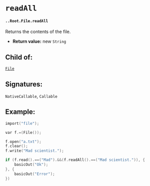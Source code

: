 # `readAll`

#### `..Root.File.readAll`

Returns the contents of the file.

* **Return value:** new `String`

## Child of:

[`File`](docs..Root.File.md)

## Signatures:

`NativeCallable`, `Callable`

## Example:

```c
import("file");

var f.=(File());

f.open("a.txt");
f.clear();
f.write("Mad scientist.");

if (f.read().==("Mad").&&(f.readAll().==("Mad scientist.")), {
    basicOut("Ok");
}, {
    basicOut("Error");
})
```